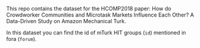This repo contains the dataset for the HCOMP2018 paper: How do Crowdworker Communities and Microtask Markets Influence Each Other? A Data-Driven Study on Amazon Mechanical Turk.

In this dataset you can find the id of mTurk HIT groups (`id`) mentioned in fora (`forum`).

